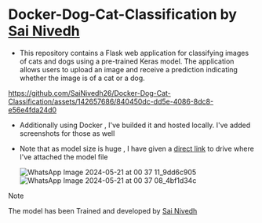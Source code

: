 # Docker-Dog-Cat-Classification by [Sai Nivedh](https://www.linkedin.com/in/sainivedhai/)

* This repository contains a Flask web application for classifying images of cats and dogs using a pre-trained Keras model. The application allows users to upload an image and receive a prediction indicating whether the image is of a cat or a dog.



https://github.com/SaiNivedh26/Docker-Dog-Cat-Classification/assets/142657686/840450dc-dd5e-4086-8dc8-e56e4fda24d0



* Additionally using Docker , I've builded it and hosted locally. I've added screenshots for those as well
* Note that as model size is huge , I have given a [direct link](https://github.com/SaiNivedh26/Docker-Dog-Cat-Classification/blob/main/Model.md) to drive where I've attached the model file

  ![WhatsApp Image 2024-05-21 at 00 37 11_9dd6c905](https://github.com/SaiNivedh26/Docker-Dog-Cat-Classification/assets/142657686/a7cd0a19-aac8-4260-8b8f-ee119d5bc3c7)
  ![WhatsApp Image 2024-05-21 at 00 37 08_4bf1d34c](https://github.com/SaiNivedh26/Docker-Dog-Cat-Classification/assets/142657686/ac02aac5-6aeb-4809-82d7-22386e0762ac)



> [!NOTE]
> The model has been Trained and developed by [Sai Nivedh](https://www.linkedin.com/in/sainivedhai/)


